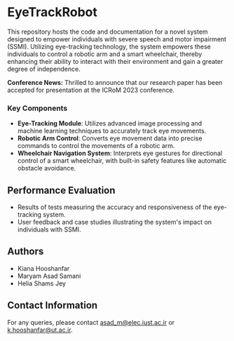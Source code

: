# EyeTrackRobot

This repository hosts the code and documentation for a novel system designed to empower individuals with severe speech and motor impairment (SSMI). Utilizing eye-tracking technology, the system empowers these individuals to control a robotic arm and a smart wheelchair, thereby enhancing their ability to interact with their environment and gain a greater degree of independence.

**Conference News:** Thrilled to announce that our research paper has been accepted for presentation at the ICRoM 2023 conference.

### Key Components
- **Eye-Tracking Module**: Utilizes advanced image processing and machine learning techniques to accurately track eye movements.
- **Robotic Arm Control**: Converts eye movement data into precise commands to control the movements of a robotic arm.
- **Wheelchair Navigation System**: Interprets eye gestures for directional control of a smart wheelchair, with built-in safety features like automatic obstacle avoidance.

## Performance Evaluation
- Results of tests measuring the accuracy and responsiveness of the eye-tracking system.
- User feedback and case studies illustrating the system's impact on individuals with SSMI.

## Authors
- Kiana Hooshanfar
- Maryam Asad Samani
- Helia Shams Jey

## Contact Information
For any queries, please contact [asad_m@elec.iust.ac.ir](mailto:asad_m@elec.iust.ac.ir) or [k.hooshanfar@ut.ac.ir](mailto:k.hooshanfar@ut.ac.ir).



